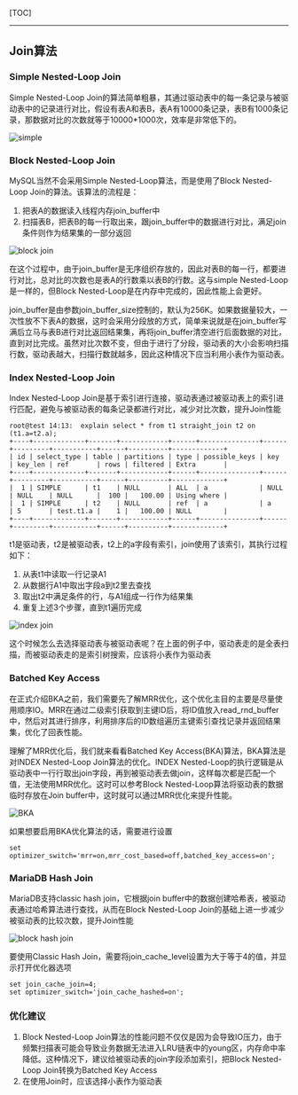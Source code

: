 [TOC]

---
## Join算法

### Simple Nested-Loop Join

Simple Nested-Loop Join的算法简单粗暴，其通过驱动表中的每一条记录与被驱动表中的记录进行对比，假设有表A和表B，表A有10000条记录，表B有1000条记录，那数据对比的次数就等于10000*1000次，效率是非常低下的。

![simple](http://attachbak.dataguru.cn/attachments/portal/201506/30/110752l7p7pgqggqq2ms0m.png)

### Block Nested-Loop Join

MySQL当然不会采用Simple Nested-Loop算法，而是使用了Block Nested-Loop Join的算法。该算法的流程是：
1. 把表A的数据读入线程内存join_buffer中
2. 扫描表B，把表B的每一行取出来，跟join_buffer中的数据进行对比，满足join条件则作为结果集的一部分返回

![block join](https://static001.geekbang.org/resource/image/15/73/15ae4f17c46bf71e8349a8f2ef70d573.jpg)

在这个过程中，由于join_buffer是无序组织存放的，因此对表B的每一行，都要进行对比，总对比的次数也是表A的行数乘以表B的行数。这与simple Nested-Loop是一样的，但Block Nested-Loop是在内存中完成的，因此性能上会更好。

join_buffer是由参数join_buffer_size控制的，默认为256K。如果数据量较大，一次性放不下表A的数据，这时会采用分段放的方式，简单来说就是在join_buffer写满后立马与表B进行对比返回结果集，再将join_buffer清空进行后面数据的对比，直到对比完成。虽然对比次数不变，但由于进行了分段，驱动表的大小会影响扫描行数，驱动表越大，扫描行数就越多，因此这种情况下应当利用小表作为驱动表。

### Index Nested-Loop Join

Index Nested-Loop Join是基于索引进行连接，驱动表通过被驱动表上的索引进行匹配，避免与被驱动表的每条记录都进行对比，减少对比次数，提升Join性能
```
root@test 14:13:  explain select * from t1 straight_join t2 on (t1.a=t2.a);
+----+-------------+-------+------------+------+---------------+------+---------+-----------+------+----------+-------------+
| id | select_type | table | partitions | type | possible_keys | key  | key_len | ref       | rows | filtered | Extra       |
+----+-------------+-------+------------+------+---------------+------+---------+-----------+------+----------+-------------+
|  1 | SIMPLE      | t1    | NULL       | ALL  | a             | NULL | NULL    | NULL      |  100 |   100.00 | Using where |
|  1 | SIMPLE      | t2    | NULL       | ref  | a             | a    | 5       | test.t1.a |    1 |   100.00 | NULL        |
+----+-------------+-------+------------+------+---------------+------+---------+-----------+------+----------+-------------+
```
t1是驱动表，t2是被驱动表，t2上的a字段有索引，join使用了该索引，其执行过程如下：
1. 从表t1中读取一行记录A1
2. 从数据行A1中取出字段a到t2里去查找
3. 取出t2中满足条件的行，与A1组成一行作为结果集
4. 重复上述3个步骤，直到t1遍历完成

![index join](https://static001.geekbang.org/resource/image/d8/f6/d83ad1cbd6118603be795b26d38f8df6.jpg)

这个时候怎么去选择驱动表与被驱动表呢？在上面的例子中，驱动表走的是全表扫描，而被驱动表走的是索引树搜索，应该将小表作为驱动表

### Batched Key Access

在正式介绍BKA之前，我们需要先了解MRR优化，这个优化主目的主要是尽量使用顺序IO。MRR在通过二级索引获取到主键ID后，将ID值放入read_rnd_buffer中，然后对其进行排序，利用排序后的ID数组遍历主键索引查找记录并返回结果集，优化了回表性能。

理解了MRR优化后，我们就来看看Batched Key Access(BKA)算法，BKA算法是对INDEX Nested-Loop Join算法的优化。INDEX Nested-Loop的执行逻辑是从驱动表中一行行取出join字段，再到被驱动表去做join，这样每次都是匹配一个值，无法使用MRR优化。这时可以参考Block Nested-Loop算法将驱动表的数据临时存放在Join buffer中，这时就可以通过MRR优化来提升性能。

![BKA](https://static001.geekbang.org/resource/image/68/88/682370c5640244fa3474d26cc3bc0388.png)

如果想要启用BKA优化算法的话，需要进行设置
```
set optimizer_switch='mrr=on,mrr_cost_based=off,batched_key_access=on';
```
### MariaDB Hash Join

MariaDB支持classic hash join，它根据join buffer中的数据创建哈希表，被驱动表通过哈希算法进行查找，从而在Block Nested-Loop Join的基础上进一步减少被驱动表的比较次数，提升Join性能

![block hash join](http://www.ywnds.com/wp-content/uploads/2018/07/2018080206473230.jpg)

要使用Classic Hash Join，需要将join_cache_level设置为大于等于4的值，并显示打开优化器选项
```
set join_cache_join=4;
set optimizer_switch='join_cache_hashed=on';
```
### 优化建议

1. Block Nested-Loop Join算法的性能问题不仅仅是因为会导致IO压力，由于频繁扫描表可能会导致业务数据无法进入LRU链表中的young区，内存命中率降低。这种情况下，建议给被驱动表的join字段添加索引，把Block Nested-Loop Join转换为Batched Key Access
2. 在使用Join时，应该选择小表作为驱动表
